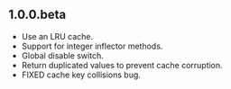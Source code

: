 ## 1.0.0.beta

* Use an LRU cache.
* Support for integer inflector methods.
* Global disable switch.
* Return duplicated values to prevent cache corruption.
* FIXED cache key collisions bug.
